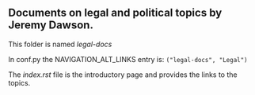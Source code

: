 ## Documents on legal and political topics by Jeremy Dawson.

This folder is named *legal-docs*

In conf.py the NAVIGATION_ALT_LINKS entry is:
`("legal-docs", "Legal")`

The *index.rst* file is the introductory page and provides the links to the topics. 
